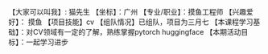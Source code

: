 【大家可以叫我】: 猫先生
【坐标】：广州
【专业/职业】：摸鱼工程师
【兴趣爱好】： 摸鱼
【项目技能】cv
【组队情况】已组队，项目为三月七
【本课程学习基础】：对CV领域有一定的了解，熟练掌握pytorch huggingface
【本期活动目标】：一起学习进步
